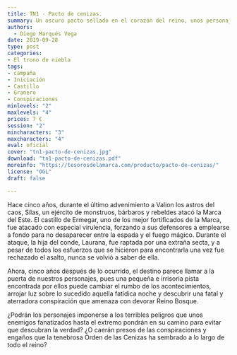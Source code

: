 ```yaml
---
title: TN1 - Pacto de cenizas.
summary: Un oscuro pacto sellado en el corazón del reino, unos personajes marcados por sus pecados, un terror llegado desde las profundidades del pasado, una conspiración a punto de ser revelada y un templo en tinieblas.
authors:
  - Diego Marqués Vega
date: 2019-09-28
type: post
categories:
- El trono de niebla
tags:
- campaña
- Iniciación
- Castillo
- Granero
- Conspiraciones
minlevels: "2"
maxlevels: "4"
prices: 7 €
session: "2"
mincharacters: "3"
maxcharacters: "4"
eval: oficial
cover: "tn1-pacto-de-cenizas.jpg"
download: "tn1-pacto-de-cenizas.pdf"
moreinfo: "https://tesorosdelamarca.com/producto/pacto-de-cenizas/"
license: "OGL"
draft: false

---
```


Hace cinco años, durante el último advenimiento a Valion los astros del caos, Silas, un ejército de monstruos, bárbaros y rebeldes atacó la Marca del Este. El castillo de Ermegar, uno de los mejor fortificados de la Marca, fue atacado con especial virulencia, forzando a sus defensores a emplearse a fondo para no desaparecer entre la espada y el fuego mágico. Durante el ataque, la hija del conde, Laurana, fue raptada por una extraña secta, y a pesar de todos los esfuerzos que se hicieron para encontrarla una vez fue rechazado el asalto, nunca se volvió a saber de ella.

Ahora, cinco años después de lo ocurrido, el destino parece llamar a la puerta de nuestros personajes, pues una pequeña e irrisoria pista encontrada por ellos puede cambiar el rumbo de los acontecimientos, arrojar luz sobre lo sucedido aquella fatídica noche y descubrir una fatal y aterradora conspiración que amenaza con devorar Reino Bosque.

¿Podrán los personajes imponerse a los terribles peligros que unos enemigos fanatizados hasta el extremo pondrán en su camino para evitar que descubran la verdad? ¿O caerán presos de las conspiraciones y engaños que la tenebrosa Orden de las Cenizas ha sembrado a lo largo de todo el reino?
